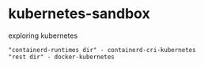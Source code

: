 # kubernetes-sandbox
exploring kubernetes
~~~~
"containerd-runtimes dir" - containerd-cri-kubernetes
"rest dir" - docker-kubernetes
~~~~
